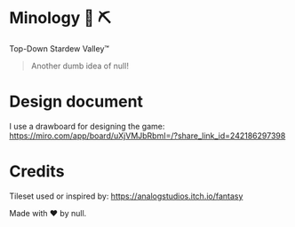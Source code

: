 # Minology 🚜 ⛏️
Top-Down Stardew Valley:tm:

> Another dumb idea of null!

# Design document
I use a drawboard for designing the game:
https://miro.com/app/board/uXjVMJbRbmI=/?share_link_id=242186297398

# Credits
Tileset used or inspired by: https://analogstudios.itch.io/fantasy

Made with :heart: by null.
